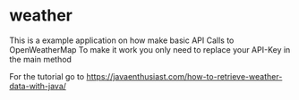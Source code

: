 # weather
This is a example application on how make basic API Calls to 
OpenWeatherMap
To make it work you only need to replace your API-Key in the main method

For the tutorial go to
https://javaenthusiast.com/how-to-retrieve-weather-data-with-java/